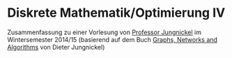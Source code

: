 <h1>Diskrete Mathematik/Optimierung IV</h1>

Zusammenfassung zu einer Vorlesung von <a href="http://www.math.uni-augsburg.de/prof/opt/mitarbeiter/jungnickel/">Professor Jungnickel</a> im Wintersemester 2014/15 (basierend auf dem Buch <a href="http://www.math.uni-augsburg.de/prof/opt/mitarbeiter/jungnickel/Publikationen/Buch/Graphen4ed1/">Graphs, Networks and Algorithms</a> von Dieter Jungnickel)